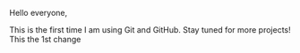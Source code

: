 Hello everyone,

This is the first time I am using Git and GitHub. Stay tuned for more projects!
This the 1st change


